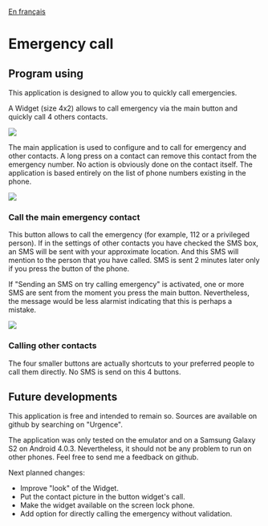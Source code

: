 [En français](https://github.com/fensminger/Urgence/blob/master/README-fr.md)

Emergency call
=========

## Program using ##

This application is designed to allow you to quickly call emergencies.

A Widget (size 4x2) allows to call emergency via the main button and quickly call 4 others contacts.

![](https://github.com/fensminger/Urgence/blob/master/doc/img/UrgenceWidget.png?raw=true)

The main application is used to configure and to call for emergency and other contacts. A long press on a contact can remove this contact from the emergency number. No action is obviously done on the contact itself.
The application is based entirely on the list of phone numbers existing in the phone.

![](https://github.com/fensminger/Urgence/blob/master/doc/img/UrgenceParam1.png?raw=true)


### Call the main emergency contact ###

This button allows to call the emergency (for example, 112 or a privileged person). If in the settings of other contacts you have checked the SMS box, an SMS will be sent with your approximate location. And this SMS will mention to the person that you have called. SMS is sent 2 minutes later only if you press the button of the phone.

If "Sending an SMS on try calling emergency" is activated, one or more SMS are sent from the moment you press the main button. Nevertheless, the message would be less alarmist indicating that this is perhaps a mistake.

![](https://github.com/fensminger/Urgence/blob/master/doc/img/UrgenceParam2.png?raw=true)

### Calling other contacts ###

The four smaller buttons are actually shortcuts to your preferred people to call them directly.
No SMS is send on this 4 buttons.

## Future developments ##

This application is free and intended to remain so. Sources are available on github by searching on "Urgence".

The application was only tested on the emulator and on a Samsung Galaxy S2 on Android 4.0.3. Nevertheless, it should not be any problem to run on other phones. Feel free to send me a feedback on github.

Next planned changes:

- Improve "look" of the Widget.
- Put the contact picture in the button widget's call.
- Make the widget available on the screen lock phone.
- Add option for directly calling the emergency without validation.

